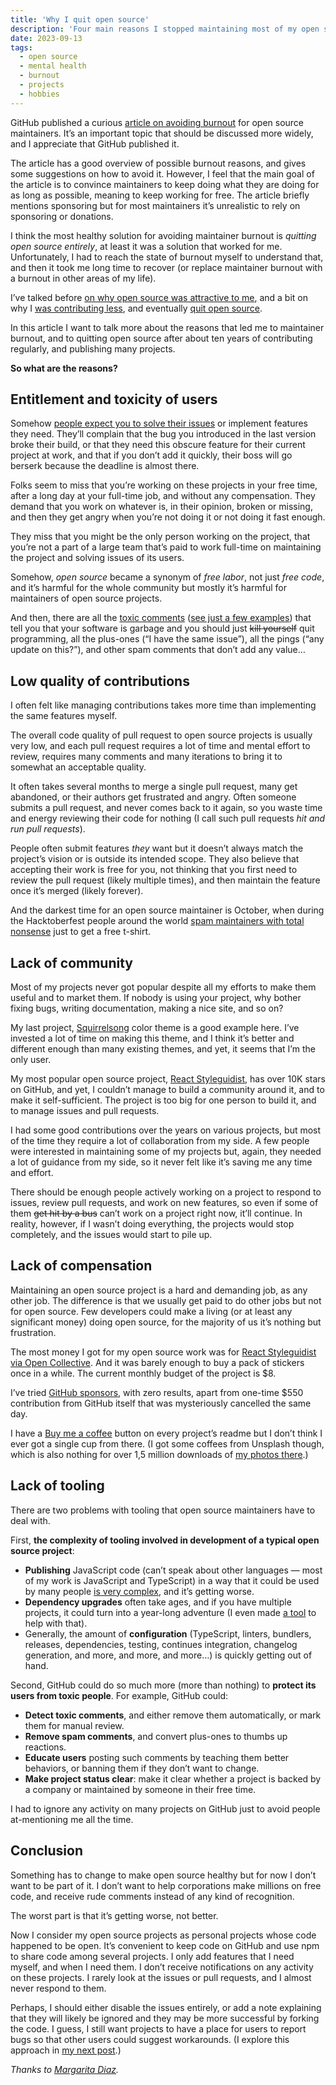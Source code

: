 ```yaml
---
title: 'Why I quit open source'
description: 'Four main reasons I stopped maintaining most of my open source projects after ten years of contributing regularly.'
date: 2023-09-13
tags:
  - open source
  - mental health
  - burnout
  - projects
  - hobbies
---
```


GitHub published a curious [article on avoiding burnout](https://opensource.guide/maintaining-balance-for-open-source-maintainers/) for open source maintainers. It’s an important topic that should be discussed more widely, and I appreciate that GitHub published it.

The article has a good overview of possible burnout reasons, and gives some suggestions on how to avoid it. However, I feel that the main goal of the article is to convince maintainers to keep doing what they are doing for as long as possible, meaning to keep working for free. The article briefly mentions sponsoring but for most maintainers it’s unrealistic to rely on sponsoring or donations.

I think the most healthy solution for avoiding maintainer burnout is _quitting open source entirely_, at least it was a solution that worked for me. Unfortunately, I had to reach the state of burnout myself to understand that, and then it took me long time to recover (or replace maintainer burnout with a burnout in other areas of my life).

I’ve talked before [on why open source was attractive to me](/blog/ex-open-source/), and a bit on why I [was contributing less](/blog/no-complaints-oss/), and eventually [quit open source](/blog/going-offline/).

In this article I want to talk more about the reasons that led me to maintainer burnout, and to quitting open source after about ten years of contributing regularly, and publishing many projects.

**So what are the reasons?**

## Entitlement and toxicity of users

Somehow [people expect you to solve their issues](https://mikemcquaid.com/entitlement-in-open-source/) or implement features they need. They’ll complain that the bug you introduced in the last version broke their build, or that they need this obscure feature for their current project at work, and that if you don’t add it quickly, their boss will go berserk because the deadline is almost there.

Folks seem to miss that you’re working on these projects in your free time, after a long day at your full-time job, and without any compensation. They demand that you work on whatever is, in their opinion, broken or missing, and then they get angry when you’re not doing it or not doing it fast enough.

They miss that you might be the only person working on the project, that you’re not a part of a large team that’s paid to work full-time on maintaining the project and solving issues of its users.

Somehow, _open source_ became a synonym of _free labor_, not just _free code_, and it’s harmful for the whole community but mostly it’s harmful for maintainers of open source projects.

And then, there are all the [toxic comments](https://youtu.be/wI7L9ApnvkQ?si=IYLHpM2L4dTyaiMT) ([see just a few examples](https://medium.com/@d4nyll/the-open-source-community-have-no-place-for-disrespect-70c85d473332)) that tell you that your software is garbage and you should just ~~kill yourself~~ quit programming, all the plus-ones (“I have the same issue”), all the pings (“any update on this?”), and other spam comments that don’t add any value…

## Low quality of contributions

I often felt like managing contributions takes more time than implementing the same features myself.

The overall code quality of pull request to open source projects is usually very low, and each pull request requires a lot of time and mental effort to review, requires many comments and many iterations to bring it to somewhat an acceptable quality.

It often takes several months to merge a single pull request, many get abandoned, or their authors get frustrated and angry. Often someone submits a pull request, and never comes back to it again, so you waste time and energy reviewing their code for nothing (I call such pull requests _hit and run pull requests_).

People often submit features _they_ want but it doesn’t always match the project’s vision or is outside its intended scope. They also believe that accepting their work is free for you, not thinking that you first need to review the pull request (likely multiple times), and then maintain the feature once it’s merged (likely forever).

And the darkest time for an open source maintainer is October, when during the Hacktoberfest people around the world [spam maintainers with total nonsense](https://blog.domenic.me/hacktoberfest/) just to get a free t-shirt.

## Lack of community

Most of my projects never got popular despite all my efforts to make them useful and to market them. If nobody is using your project, why bother fixing bugs, writing documentation, making a nice site, and so on?

My last project, [Squirrelsong](/squirrelsong/) color theme is a good example here. I’ve invested a lot of time on making this theme, and I think it’s better and different enough than many existing themes, and yet, it seems that I’m the only user.

My most popular open source project, [React Styleguidist](https://react-styleguidist.js.org), has over 10K stars on GitHub, and yet, I couldn’t manage to build a community around it, and to make it self-sufficient. The project is too big for one person to build it, and to manage issues and pull requests.

I had some good contributions over the years on various projects, but most of the time they require a lot of collaboration from my side. A few people were interested in maintaining some of my projects but, again, they needed a lot of guidance from my side, so it never felt like it’s saving me any time and effort.

There should be enough people actively working on a project to respond to issues, review pull requests, and work on new features, so even if some of them ~~get hit by a bus~~ can’t work on a project right now, it’ll continue. In reality, however, if I wasn’t doing everything, the projects would stop completely, and the issues would start to pile up.

## Lack of compensation

Maintaining an open source project is a hard and demanding job, as any other job. The difference is that we usually get paid to do other jobs but not for open source. Few developers could make a living (or at least any significant money) doing open source, for the majority of us it’s nothing but frustration.

The most money I got for my open source work was for [React Styleguidist via Open Collective](https://opencollective.com/styleguidist). And it was barely enough to buy a pack of stickers once in a while. The current monthly budget of the project is $8.

I’ve tried [GitHub sponsors](https://github.com/sponsors/sapegin), with zero results, apart from one-time $550 contribution from GitHub itself that was mysteriously cancelled the same day.

I have a [Buy me a coffee](https://www.buymeacoffee.com/sapegin) button on every project’s readme but I don’t think I ever got a single cup from there. (I got some coffees from Unsplash though, which is also nothing for over 1,5 million downloads of [my photos there](https://unsplash.com/@sapegin).)

## Lack of tooling

There are two problems with tooling that open source maintainers have to deal with.

First, **the complexity of tooling involved in development of a typical open source project**:

- **Publishing** JavaScript code (can’t speak about other languages — most of my work is JavaScript and TypeScript) in a way that it could be used by many people [is very complex](https://blog.isquaredsoftware.com/2023/08/esm-modernization-lessons/), and it’s getting worse.
- **Dependency upgrades** often take ages, and if you have multiple projects, it could turn into a year-long adventure (I even made [a tool](https://mrm.js.org) to help with that).
- Generally, the amount of **configuration** (TypeScript, linters, bundlers, releases, dependencies, testing, continues integration, changelog generation, and more, and more, and more…) is quickly getting out of hand.

Second, GitHub could do so much more (more than nothing) to **protect its users from toxic people**. For example, GitHub could:

- **Detect toxic comments**, and either remove them automatically, or mark them for manual review.
- **Remove spam comments**, and convert plus-ones to thumbs up reactions.
- **Educate users** posting such comments by teaching them better behaviors, or banning them if they don’t want to change.
- **Make project status clear**: make it clear whether a project is backed by a company or maintained by someone in their free time.

I had to ignore any activity on many projects on GitHub just to avoid people at-mentioning me all the time.

## Conclusion

Something has to change to make open source healthy but for now I don’t want to be part of it. I don’t want to help corporations make millions on free code, and receive rude comments instead of any kind of recognition.

The worst part is that it’s getting worse, not better.

Now I consider my open source projects as personal projects whose code happened to be open. It’s convenient to keep code on GitHub and use npm to share code among several projects. I only add features that I need myself, and when I need them. I don’t receive notifications on any activity on these projects. I rarely look at the issues or pull requests, and I almost never respond to them.

Perhaps, I should either disable the issues entirely, or add a note explaining that they will likely be ignored and they may be more successful by forking the code. I guess, I still want projects to have a place for users to report bugs so that other users could suggest workarounds. (I explore this approach in [my next post](/blog/healthy-open-source/).)

_Thanks to [Margarita Diaz](https://drtaco.net/)._

